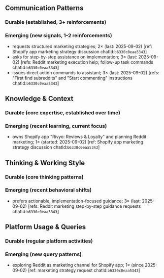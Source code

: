 ## Communication Patterns
### Durable (established, 3+ reinforcements)

### Emerging (new signals, 1-2 reinforcements)
- requests structured marketing strategies; 2× (last: 2025-09-02) [ref: Shopify app marketing strategy discussion chatId:`b6330c0eaa5343`]
- asks for step-by-step assistance on implementation; 3× (last: 2025-09-02) [refs: Reddit marketing execution help; follow-up task commands chatId:`b6330c0eaa5343`]
- issues direct action commands to assistant; 3× (last: 2025-09-02) [refs: "First find subreddits" and "Start commenting" instructions chatId:`b6330c0eaa5343`]

## Knowledge & Context
### Durable (core expertise, established over time)

### Emerging (recent learning, current focus)
- owns Shopify app "Rivyo: Reviews & Loyalty" and planning Reddit marketing; 1× (started: 2025-09-02) [ref: Shopify app marketing strategy discussion chatId:`b6330c0eaa5343`]

## Thinking & Working Style
### Durable (core thinking patterns)

### Emerging (recent behavioral shifts)
- prefers actionable, implementation-focused guidance; 3× (last: 2025-09-02) [refs: Reddit marketing step-by-step guidance requests chatId:`b6330c0eaa5343`]

## Platform Usage & Queries
### Durable (regular platform activities)

### Emerging (new query patterns)
- exploring Reddit as marketing channel for Shopify app; 1× (since 2025-09-02) [ref: marketing strategy request chatId:`b6330c0eaa5343`]
